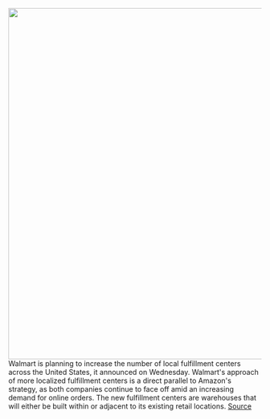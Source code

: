 <img src='https://cdn.vox-cdn.com/thumbor/trKloM2SEqKhy8YvqX4RhCILH6M=/0x0:1024x768/1200x800/filters:focal(431x303:593x465)/cdn.vox-cdn.com/uploads/chorus_image/image/68727899/walmart.0.jpg' width='700px' /><br/>
Walmart is planning to increase the number of local fulfillment centers across the United States, it announced on Wednesday. Walmart's approach of more localized fulfillment centers is a direct parallel to Amazon's strategy, as both companies continue to face off amid an increasing demand for online orders. The new fulfillment centers are warehouses that will either be built within or adjacent to its existing retail locations.
<a href='https://www.theverge.com/2021/1/27/22252143/walmart-fulfillment-centers-robot-employees-online-orders'> Source <a/>